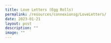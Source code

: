 ```yaml
---
title: Love Letters (Egg Rolls)
permalink: /resources/connexionsg/LoveLetters/
date: 2023-01-21
layout: post
description: ""
image: ""
---
```

